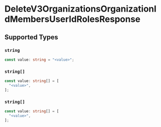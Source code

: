# DeleteV3OrganizationsOrganizationIdMembersUserIdRolesResponse


## Supported Types

### `string`

```typescript
const value: string = "<value>";
```

### `string[]`

```typescript
const value: string[] = [
  "<value>",
];
```

### `string[]`

```typescript
const value: string[] = [
  "<value>",
];
```


